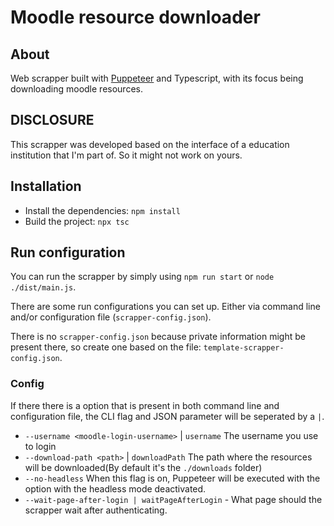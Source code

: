 # Moodle resource downloader

## About
Web scrapper built with [Puppeteer](https://developers.google.com/web/tools/puppeteer/) and Typescript, with its focus being downloading moodle resources.


## DISCLOSURE
This scrapper was developed based on the interface of a education institution that I'm part of. So it might not work on yours.


## Installation

- Install the dependencies: `npm install`
- Build the project: `npx tsc`

## Run configuration
You can run the scrapper by simply using `npm run start` or `node ./dist/main.js`.

There are some run configurations you can set up. Either via command line and/or configuration file (`scrapper-config.json`).


There is no `scrapper-config.json` because private information might be present there, so create one based on the file: `template-scrapper-config.json`.

### Config
If there there is a option that is present in both command line and configuration file, the CLI flag and JSON parameter will be seperated by a `|`.

- `--username <moodle-login-username>` | `username` The username you use to login
- `--download-path <path>` | `downloadPath` The path where the resources will be downloaded(By default it's the `./downloads` folder)
- `--no-headless` When this flag is on, Puppeteer will be executed with the option with the headless mode deactivated.
- `--wait-page-after-login | waitPageAfterLogin` - What page should the scrapper wait after authenticating.

